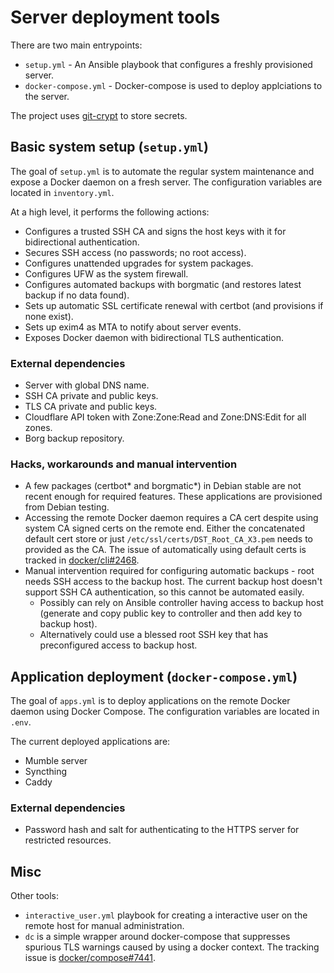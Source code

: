 # Server deployment tools

There are two main entrypoints:

- `setup.yml` - An Ansible playbook that configures a freshly provisioned server.
- `docker-compose.yml` - Docker-compose is used to deploy applciations to the server.

The project uses [git-crypt](https://github.com/AGWA/git-crypt) to store secrets.

## Basic system setup (`setup.yml`)

The goal of `setup.yml` is to automate the regular system maintenance and expose a Docker daemon on a fresh server. The configuration variables are located in `inventory.yml`.

At a high level, it performs the following actions:

- Configures a trusted SSH CA and signs the host keys with it for bidirectional authentication.
- Secures SSH access (no passwords; no root access).
- Configures unattended upgrades for system packages.
- Configures UFW as the system firewall.
- Configures automated backups with borgmatic (and restores latest backup if no data found).
- Sets up automatic SSL certificate renewal with certbot (and provisions if none exist).
- Sets up exim4 as MTA to notify about server events.
- Exposes Docker daemon with bidirectional TLS authentication.

### External dependencies

- Server with global DNS name.
- SSH CA private and public keys.
- TLS CA private and public keys.
- Cloudflare API token with Zone:Zone:Read and Zone:DNS:Edit for all zones.
- Borg backup repository.

### Hacks, workarounds and manual intervention

- A few packages (certbot* and borgmatic*) in Debian stable are not recent enough for required features. These applications are provisioned from Debian testing.
- Accessing the remote Docker daemon requires a CA cert despite using system CA signed certs on the remote end. Either the concatenated default cert store or just `/etc/ssl/certs/DST_Root_CA_X3.pem` needs to provided as the CA. The issue of automatically using default certs is tracked in [docker/cli#2468](https://github.com/docker/cli/issues/2468).
- Manual intervention required for configuring automatic backups - root needs SSH access to the backup host. The current backup host doesn't support SSH CA authentication, so this cannot be automated easily.
  - Possibly can rely on Ansible controller having access to backup host (generate and copy public key to controller and then add key to backup host).
  - Alternatively could use a blessed root SSH key that has preconfigured access to backup host.

## Application deployment (`docker-compose.yml`)

The goal of `apps.yml` is to deploy applications on the remote Docker daemon using Docker Compose. The configuration variables are located in `.env`.

The current deployed applications are:

- Mumble server
- Syncthing
- Caddy

### External dependencies

- Password hash and salt for authenticating to the HTTPS server for restricted resources.

## Misc

Other tools:

* `interactive_user.yml` playbook for creating a interactive user on the remote host for manual administration.
* `dc` is a simple wrapper around docker-compose that suppresses spurious TLS warnings caused by using a docker context. The tracking issue is [docker/compose#7441](https://github.com/docker/compose/issues/7441).
